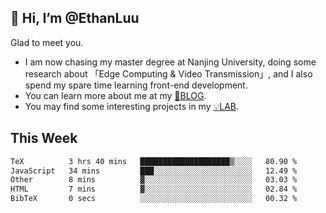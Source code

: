 ## 👋 Hi, I’m @EthanLuu

Glad to meet you.

- I am now chasing my master degree at Nanjing University, doing some research about 「Edge Computing & Video Transmission」, and I also spend my spare time learning front-end development.
- You can learn more about me at my [📝BLOG](https://blog.ethanloo.cn).
- You may find some interesting projects in my [💡LAB](https://lab.ethanloo.cn).

## This Week
<!--START_SECTION:waka-->

```txt
TeX          3 hrs 40 mins   ████████████████████▒░░░░   80.90 %
JavaScript   34 mins         ███░░░░░░░░░░░░░░░░░░░░░░   12.49 %
Other        8 mins          ▓░░░░░░░░░░░░░░░░░░░░░░░░   03.03 %
HTML         7 mins          ▓░░░░░░░░░░░░░░░░░░░░░░░░   02.84 %
BibTeX       0 secs          ░░░░░░░░░░░░░░░░░░░░░░░░░   00.32 %
```

<!--END_SECTION:waka-->
